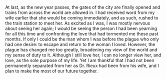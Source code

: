 At last, as the new year passes, the gates of the city are finally opened and trains from across the world are allowed in. I had received word from my wife earlier that she would be coming immediately, and as such, rushed to the train station to meet her. As excited as I was, I was mostly nervous about seeing her again; I would be seeing the person I had been yearning for all this time and confronting the love that had tormented me these past months. If only I could be the man whom I was before the plague who only had one desire: to escape and return to the woman I loved. However, the plague has changed me too greatly, broadening my view of the world and my sense of duty to it. Although I still love her, I can no longer view her, and love, as the sole purpose of my life. Yet I am thankful that I had not been permanently separated from her as Dr. Rieux had been from his wife, and I plan to make the most of our future together.